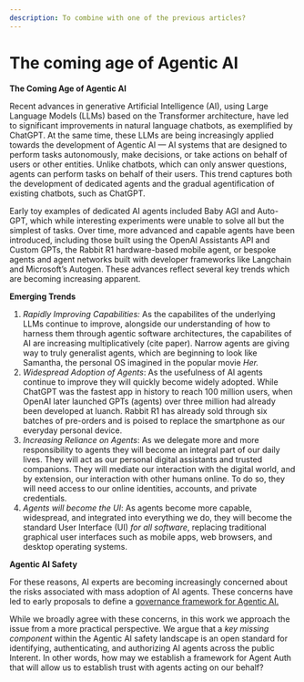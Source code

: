 ```yaml
---
description: To combine with one of the previous articles?
---
```


# The coming age of Agentic AI

**The Coming Age of Agentic AI**

Recent advances in generative Artificial Intelligence (AI), using Large Language Models (LLMs) based on the Transformer architecture, have led to significant improvements in natural language chatbots, as exemplified by ChatGPT. At the same time, these LLMs are being increasingly applied towards the development of Agentic AI — AI systems that are designed to perform tasks autonomously, make decisions, or take actions on behalf of users or other entities. Unlike chatbots, which can only answer questions, agents can perform tasks on behalf of their users. This trend captures both the development of dedicated agents and the gradual agentification of existing chatbots, such as ChatGPT.

Early toy examples of dedicated AI agents included Baby AGI and Auto-GPT, which while interesting experiments were unable to solve all but the simplest of tasks. Over time, more advanced and capable agents have been introduced, including those built using the OpenAI Assistants API and Custom GPTs, the Rabbit R1 hardware-based mobile agent, or bespoke agents and agent networks built with developer frameworks like Langchain and Microsoft’s Autogen. These advances reflect several key trends which are becoming increasing apparent.

**Emerging Trends**

1. _Rapidly Improving Capabilities:_ As the capabilites of the underlying LLMs continue to improve, alongside our understanding of how to harness them through agentic software architectures, the capabilites of AI are increasing multiplicatively (cite paper). Narrow agents are giving way to truly generalist agents, which are beginning to look like Samantha, the personal OS imagined in the popular movie _Her._
2. _Widespread Adoption of Agents_: As the usefulness of AI agents continue to improve they will quickly become widely adopted. While ChatGPT was the fastest app in history to reach 100 million users, when OpenAI later launched GPTs (agents) over three million had already been developed at luanch. Rabbit R1 has already sold through six batches of pre-orders and is poised to replace the smartphone as our everyday personal device.
3. _Increasing Reliance on Agents_: As we delegate more and more responsibility to agents they will become an integral part of our daily lives. They will act as our personal digital assistants and trusted companions. They will mediate our interaction with the digital world, and by extension, our interaction with other humans online. To do so, they will need access to our online identities, accounts, and private credentials.
4. _Agents will become the UI_: As agents become more capable, widespread, and integrated into everything we do, they will become the standard User Interface (UI) _for_ _all software_, replacing traditional graphical user interfaces such as mobile apps, web browsers, and desktop operating systems.

**Agentic AI Safety**

For these reasons, AI experts are becoming increasingly concerned about the risks associated with mass adoption of AI agents. These concerns have led to early proposals to define a [governance framework for Agentic AI.](https://cdn.openai.com/papers/practices-for-governing-agentic-ai-systems.pdf)

While we broadly agree with these concerns, in this work we approach the issue from a more practical perspective. We argue that a _key missing component_ within the Agentic AI safety landscape is an open standard for identifying, authenticating, and authorizing AI agents across the public Interent. In other words, how may we establish a framework for Agent Auth that will allow us to establish trust with agents acting on our behalf?

